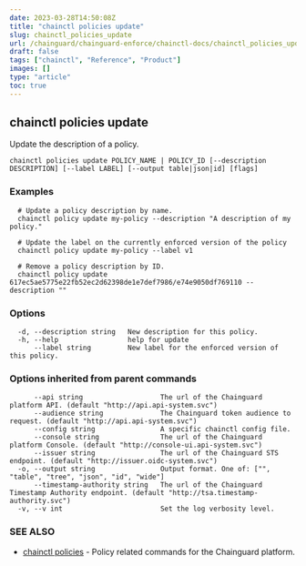 ```yaml
---
date: 2023-03-28T14:50:08Z
title: "chainctl policies update"
slug: chainctl_policies_update
url: /chainguard/chainguard-enforce/chainctl-docs/chainctl_policies_update/
draft: false
tags: ["chainctl", "Reference", "Product"]
images: []
type: "article"
toc: true
---
```

## chainctl policies update

Update the description of a policy.

```
chainctl policies update POLICY_NAME | POLICY_ID [--description DESCRIPTION] [--label LABEL] [--output table|json|id] [flags]
```

### Examples

```
  # Update a policy description by name.
  chainctl policy update my-policy --description "A description of my policy."
  
  # Update the label on the currently enforced version of the policy
  chainctl policy update my-policy --label v1
  
  # Remove a policy description by ID.
  chainctl policy update 617ec5ae5775e22fb52ec2d62398de1e7def7986/e74e9050df769110 --description ""
```

### Options

```
  -d, --description string   New description for this policy.
  -h, --help                 help for update
      --label string         New label for the enforced version of this policy.
```

### Options inherited from parent commands

```
      --api string                   The url of the Chainguard platform API. (default "http://api.api-system.svc")
      --audience string              The Chainguard token audience to request. (default "http://api.api-system.svc")
      --config string                A specific chainctl config file.
      --console string               The url of the Chainguard platform Console. (default "http://console-ui.api-system.svc")
      --issuer string                The url of the Chainguard STS endpoint. (default "http://issuer.oidc-system.svc")
  -o, --output string                Output format. One of: ["", "table", "tree", "json", "id", "wide"]
      --timestamp-authority string   The url of the Chainguard Timestamp Authority endpoint. (default "http://tsa.timestamp-authority.svc")
  -v, --v int                        Set the log verbosity level.
```

### SEE ALSO

* [chainctl policies](/chainguard/chainguard-enforce/chainctl-docs/chainctl_policies/)	 - Policy related commands for the Chainguard platform.

